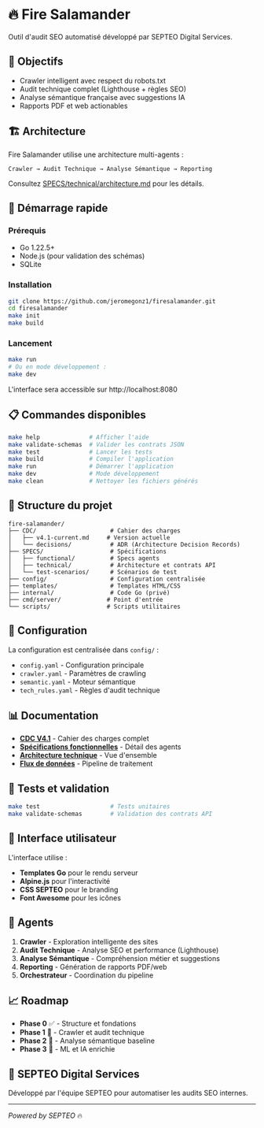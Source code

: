 # 🔥 Fire Salamander

Outil d'audit SEO automatisé développé par SEPTEO Digital Services.

## 🎯 Objectifs
- Crawler intelligent avec respect du robots.txt
- Audit technique complet (Lighthouse + règles SEO)
- Analyse sémantique française avec suggestions IA
- Rapports PDF et web actionables

## 🏗️ Architecture
Fire Salamander utilise une architecture multi-agents :

```
Crawler → Audit Technique → Analyse Sémantique → Reporting
```

Consultez [SPECS/technical/architecture.md](SPECS/technical/architecture.md) pour les détails.

## 🚀 Démarrage rapide

### Prérequis
- Go 1.22.5+
- Node.js (pour validation des schémas)
- SQLite

### Installation
```bash
git clone https://github.com/jeromegonz1/firesalamander.git
cd firesalamander
make init
make build
```

### Lancement
```bash
make run
# Ou en mode développement :
make dev
```

L'interface sera accessible sur http://localhost:8080

## 📋 Commandes disponibles

```bash
make help              # Afficher l'aide
make validate-schemas  # Valider les contrats JSON
make test              # Lancer les tests
make build             # Compiler l'application
make run               # Démarrer l'application
make dev               # Mode développement
make clean             # Nettoyer les fichiers générés
```

## 📁 Structure du projet

```
fire-salamander/
├── CDC/                     # Cahier des charges
│   ├── v4.1-current.md     # Version actuelle
│   └── decisions/           # ADR (Architecture Decision Records)
├── SPECS/                   # Spécifications
│   ├── functional/          # Specs agents
│   ├── technical/           # Architecture et contrats API
│   └── test-scenarios/      # Scénarios de test
├── config/                  # Configuration centralisée
├── templates/               # Templates HTML/CSS
├── internal/                # Code Go (privé)
├── cmd/server/             # Point d'entrée
└── scripts/                # Scripts utilitaires
```

## 🔧 Configuration

La configuration est centralisée dans `config/` :
- `config.yaml` - Configuration principale
- `crawler.yaml` - Paramètres de crawling
- `semantic.yaml` - Moteur sémantique
- `tech_rules.yaml` - Règles d'audit technique

## 📊 Documentation

- **[CDC V4.1](CDC/v4.1-current.md)** - Cahier des charges complet
- **[Spécifications fonctionnelles](SPECS/functional/)** - Détail des agents
- **[Architecture technique](SPECS/technical/architecture.md)** - Vue d'ensemble
- **[Flux de données](SPECS/technical/data-flow.md)** - Pipeline de traitement

## 🧪 Tests et validation

```bash
make test                    # Tests unitaires
make validate-schemas        # Validation des contrats API
```

## 🎨 Interface utilisateur

L'interface utilise :
- **Templates Go** pour le rendu serveur
- **Alpine.js** pour l'interactivité
- **CSS SEPTEO** pour le branding
- **Font Awesome** pour les icônes

## 🤖 Agents

1. **Crawler** - Exploration intelligente des sites
2. **Audit Technique** - Analyse SEO et performance (Lighthouse)
3. **Analyse Sémantique** - Compréhension métier et suggestions
4. **Reporting** - Génération de rapports PDF/web
5. **Orchestrateur** - Coordination du pipeline

## 📈 Roadmap

- **Phase 0** ✅ - Structure et fondations
- **Phase 1** 🔄 - Crawler et audit technique
- **Phase 2** 📅 - Analyse sémantique baseline  
- **Phase 3** 📅 - ML et IA enrichie

## 🏢 SEPTEO Digital Services

Développé par l'équipe SEPTEO pour automatiser les audits SEO internes.

---
*Powered by SEPTEO* 🔥